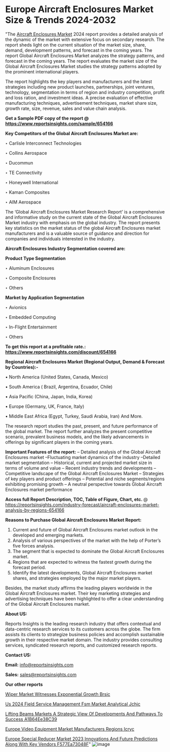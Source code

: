 # Europe Aircraft Enclosures Market Size & Trends 2024-2032

"The <a href=https://www.reportsinsights.com/sample/654166>Aircraft Enclosures Market</a> 2024 report provides a detailed analysis of the dynamic of the market with extensive focus on secondary research. The report sheds light on the current situation of the market size, share, demand, development patterns, and forecast in the coming years. The report Global Aircraft Enclosures Market analyzes the strategy patterns, and forecast in the coming years. The report evaluates the market size of the Global Aircraft Enclosures Market studies the strategy patterns adopted by the prominent international players.

The report highlights the key players and manufacturers and the latest strategies including new product launches, partnerships, joint ventures, technology, segmentation in terms of region and industry competition, profit and loss ration, and investment ideas. A precise evaluation of effective manufacturing techniques, advertisement techniques, market share size, growth rate, size, revenue, sales and value chain analysis.

<strong>Get a Sample PDF copy of the report @ <a href=https://www.reportsinsights.com/sample/654166 style=color:#0000ff;>https://www.reportsinsights.com/sample/654166</a></strong>

<strong>Key Competitors of the Global Aircraft Enclosures Market are:</strong>

‣ Carlisle Interconnect Technologies

‣ Collins Aerospace

‣ Ducommun

‣ TE Connectivity

‣ Honeywell International

‣ Kaman Composites

‣ AIM Aerospace

The ‘Global Aircraft Enclosures Market Research Report’ is a comprehensive and informative study on the current state of the Global Aircraft Enclosures Market industry with emphasis on the global industry. The report presents key statistics on the market status of the global Aircraft Enclosures market manufacturers and is a valuable source of guidance and direction for companies and individuals interested in the industry.

<strong>Aircraft Enclosures Industry Segmentation covered are:</strong>

<strong>Product Type Segmentation</strong>

‣ Aluminum Enclosures

‣ Composite Enclosures

‣ Others

<strong>Market by Application Segmentation</strong>

‣ Avionics

‣ Embedded Computing

‣ In-Flight Entertainment

‣ Others

<strong>To get this report at a profitable rate.: <a href=https://www.reportsinsights.com/discount/654166 style=color:#0000ff;>https://www.reportsinsights.com/discount/654166</a></strong>

<strong>Regional Aircraft Enclosures Market (Regional Output, Demand &amp; Forecast by Countries):-</strong>

• North America (United States, Canada, Mexico)

• South America ( Brazil, Argentina, Ecuador, Chile)

• Asia Pacific (China, Japan, India, Korea)

• Europe (Germany, UK, France, Italy)

• Middle East Africa (Egypt, Turkey, Saudi Arabia, Iran) And More.

The research report studies the past, present, and future performance of the global market. The report further analyzes the present competitive scenario, prevalent business models, and the likely advancements in offerings by significant players in the coming years.

<strong>Important Features of the report:</strong>
– Detailed analysis of the Global Aircraft Enclosures market
–Fluctuating market dynamics of the industry
–Detailed market segmentation
– Historical, current and projected market size in terms of volume and value
– Recent industry trends and developments
– Competitive landscape of the Global Aircraft Enclosures Market
– Strategies of key players and product offerings
– Potential and niche segments/regions exhibiting promising growth
– A neutral perspective towards Global Aircraft Enclosures market performance

<strong>Access full Report Description, TOC, Table of Figure, Chart, etc. </strong>@   <a href=https://reportsinsights.com/industry-forecast/aircraft-enclosures-market-analysis-by-regions-654166 style=color:#0000ff;>https://reportsinsights.com/industry-forecast/aircraft-enclosures-market-analysis-by-regions-654166</a>

<strong>Reasons to Purchase Global Aircraft Enclosures Market Report:</strong>
1. Current and future of Global Aircraft Enclosures market outlook in the developed and emerging markets.
2. Analysis of various perspectives of the market with the help of Porter’s five forces analysis.
3. The segment that is expected to dominate the Global Aircraft Enclosures market.
4. Regions that are expected to witness the fastest growth during the forecast period.
5. Identify the latest developments, Global Aircraft Enclosures market shares, and strategies employed by the major market players.

Besides, the market study affirms the leading players worldwide in the Global Aircraft Enclosures market. Their key marketing strategies and advertising techniques have been highlighted to offer a clear understanding of the Global Aircraft Enclosures market.

<strong><strong>About US</strong>:</strong>

Reports Insights is the leading research industry that offers contextual and data-centric research services to its customers across the globe. The firm assists its clients to strategize business policies and accomplish sustainable growth in their respective market domain. The industry provides consulting services, syndicated research reports, and customized research reports.

<strong>Contact US:</strong>

<p class=><b>Email:</b> <a href=mailto:info@reportsinsights.com>info@reportsinsights.com</a></p>
<p class=><b>Sales:</b> <a href=mailto:sales@reportsinsights.com>sales@reportsinsights.com</a></p>

<strong>Our other reports</strong>

<a href=https://www.linkedin.com/pulse/wiper-market-witnesses-exponential-growth-brsic/>Wiper Market Witnesses Exponential Growth Brsic</a>

<a href=https://www.linkedin.com/pulse/us-2024-field-service-management-fsm-market-analytical-jchjc/>Us 2024 Field Service Management Fsm Market Analytical Jchjc</a>

<a href=https://medium.com/@reportinsights.ja/lifting-beams-markets-a-strategic-view-of-developments-and-pathways-to-success-a1b64ee38c39>Lifting Beams Markets A Strategic View Of Developments And Pathways To Success A1B64Ee38C39</a>

<a href=https://www.linkedin.com/pulse/europe-video-equipment-market-manufacturers-regions-icryc/>Europe Video Equipment Market Manufacturers Regions Icryc</a>

<a href=https://medium.com/@aanandimane055/europe-special-reducer-market-2023-innovations-and-future-predictions-along-with-key-vendors-f577ea73048f>Europe Special Reducer Market 2023 Innovations And Future Predictions Along With Key Vendors F577Ea73048F</a>"
![image](https://github.com/Jaayaachit/RIResearch/assets/158452289/976dacf1-da3c-4082-a675-1a5aa61fd7b4)
